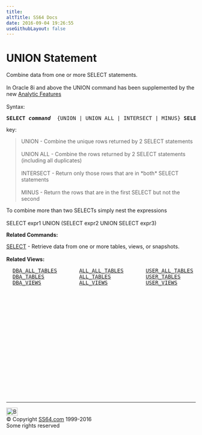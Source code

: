 ```yaml
---
title:
altTitle: SS64 Docs
date: 2016-09-04 19:26:55
useGithubLayout: false
---
```

<!-- #BeginLibraryItem "/Library/head_ora.lbi" --><!-- #EndLibraryItem --><h1>UNION Statement</h1> 
<p>Combine data from one or more SELECT statements.<br>
  <br>
  In Oracle 8i and above the UNION command has been supplemented by the 
  new <a href="syntax-analytic.html">Analytic Features</a> <br>
  <br>
  Syntax:</p>
<pre><b>SELECT <i>command</i></b>  {UNION | UNION ALL | INTERSECT | MINUS} <b>SELECT <i>command</i></b></pre>
<p> key: </p>
<blockquote> 
  <p>UNION - Combine the unique rows returned by 2 SELECT statements<br>
    <br>
    UNION ALL - Combine the rows returned by 2 SELECT statements (including all 
    duplicates)<br>
    <br>
    INTERSECT - Return only those rows that are in *both* SELECT statements<br>
    <br>
    MINUS - Return the rows that are in the first SELECT but not the second</p>
</blockquote>
<p>To combine more than two SELECTs simply nest the expressions<br>
  <br>
  SELECT expr1 UNION (SELECT expr2 UNION SELECT expr3)</p>
<p><b>  Related Commands:</b></p>
<p><a href="select.html">SELECT</a> - Retrieve data from one or more tables, views, or snapshots.<br>
  <br>
  <b>Related Views:</b></p>
<pre>  <a href="../orad/DBA_ALL_TABLES.html">DBA_ALL_TABLES</a>       <a href="../orad/ALL_ALL_TABLES.html">ALL_ALL_TABLES</a>       <a href="../orad/USER_ALL_TABLES.html">USER_ALL_TABLES</a>
  <a href="../orad/DBA_TABLES.html">DBA_TABLES</a>           <a href="../orad/ALL_TABLES.html">ALL_TABLES</a>           <a href="../orad/USER_TABLES.html">USER_TABLES</a>         <a href="../orad/TAB.html">TAB</a>
  <a href="../orad/DBA_VIEWS.html">DBA_VIEWS</a>            <a href="../orad/ALL_VIEWS.html">ALL_VIEWS</a>            <a href="../orad/USER_VIEWS.html">USER_VIEWS</a> 
                                                                <a href="../orad/DICTIONARY.html">DICTIONARY</a>
                                                                <a href="../orad/DICT_COLUMNS.html">DICT_COLUMNS</a></pre><!-- #BeginLibraryItem "/Library/foot_ora.lbi" --><p>
<!-- oracle-footer -->
<ins class="adsbygoogle" style="display:inline-block;width:300px;height:250px" data-ad-client="ca-pub-6140977852749469" data-ad-slot="4275490898"></ins>
<script>
(adsbygoogle = window.adsbygoogle || []).push({});
</script></p>
<hr>
<div id="bl" class="footer"><a href="union.html#"><img src="../images/top.png" width="30" height="22" alt="Back to the Top"></a></div>
<div id="br" class="footer, tagline">© Copyright <a href="http://ss64.com/">SS64.com</a> 1999-2016<br>
Some rights reserved</div><!-- #EndLibraryItem -->

